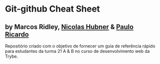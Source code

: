 # Git-github Cheat Sheet
## by Marcos Ridley, [Nicolas Hubner](github.com/nicolashubner) & [Paulo Ricardo](github.com/pauloricardosb)
Repositório criado com o objetivo de fornecer um guia de referência rápido para estudantes da turma 21 A &amp; B no curso de desenvolvimento web da Trybe.

